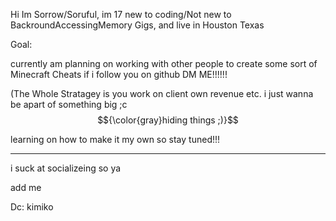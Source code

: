 Hi Im Sorrow/Soruful, im 17 new to coding/Not new to BackroundAccessingMemory Gigs, and live in Houston Texas

Goal:

currently am planning on working with other people to create some sort of Minecraft Cheats if i follow you on github DM ME!!!!!!

(The Whole Stratagey is you work on client own revenue etc. i just wanna be apart of something big ;c $${\color{gray}hiding things ;)}$$

learning on how to make it my own so stay tuned!!!

------------------------------------------------

i suck at socializeing so ya

add me 

Dc: kimiko


